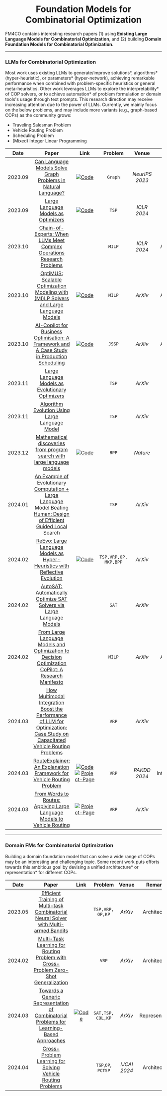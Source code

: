 <h1 align="center">Foundation Models for Combinatorial Optimization</h1>

FM4CO contains interesting research papers (1) using **Existing Large Language Models for Combinatorial Optimization**, and (2) building **Domain Foundation Models for Combinatorial Optimization**.

----

### LLMs for Combinatorial Optimization

Most work uses existing LLMs to generate/improve solutions\*, algorithms\* (hyper-heuristic), or parameters\* (hyper-network), achieving remarkable performance when combined with problem-specific heuristics or general meta-heuristics. Other work leverages LLMs to explore the interpretability\* of COP solvers, or to achieve automation\* of problem formulation or domain tools's usage through text prompts. This research direction may receive increasing attention due to the power of LLMs. Currently, we mainly focus on the below problems, and may include more variants (e.g., graph-based COPs) as the community grows:

* Traveling Salesman Problem
* Vehicle Routing Problem
* Scheduling Problem
* (Mixed) Integer Linear Programming

|  Date   |                            Paper                             |                             Link                             |        Problem        |     Venue      |     Remark*      |
| :-----: | :----------------------------------------------------------: | :----------------------------------------------------------: | :-------------------: | :------------: | :--------------: |
| 2023.09 | [Can Language Models Solve Graph Problems in Natural Language?](https://arxiv.org/pdf/2305.10037.pdf) | [![Code](https://img.shields.io/badge/Code-025E8C?style=for-the-badge)](https://github.com/Arthur-Heng/NLGraph) |        `Graph`        | *NeurIPS 2023* |     Solution     |
| 2023.09 | [Large Language Models as Optimizers](https://arxiv.org/pdf/2309.03409.pdf) | [![Code](https://img.shields.io/badge/Code-025E8C?style=for-the-badge)](https://github.com/google-deepmind/opro) |         `TSP`         |  *ICLR 2024*   |     Solution     |
| 2023.10 | [Chain-of-Experts: When LLMs Meet Complex Operations Research Problems](https://openreview.net/pdf?id=HobyL1B9CZ) |                      &emsp;&emsp;&emsp;                      |        `MILP`         |  *ICLR 2024*   |    Automation    |
| 2023.10 | [OptiMUS: Scalable Optimization Modeling with (MI)LP Solvers and Large Language Models](https://arxiv.org/pdf/2402.10172.pdf) | [![Code](https://img.shields.io/badge/Code-025E8C?style=for-the-badge)](https://github.com/teshnizi/OptiMUS) |        `MILP`         |    *ArXiv*     |    Automation    |
| 2023.10 | [AI-Copilot for Business Optimisation: A Framework and A Case Study in Production Scheduling](https://arxiv.org/pdf/2309.13218.pdf) | [![Code](https://img.shields.io/badge/Code-025E8C?style=for-the-badge)](https://github.com/pivithuruthejanamarasinghe/AI-Copilot-Data) |        `JSSP`         |    *ArXiv*     |    Automation    |
| 2023.11 | [Large Language Models as Evolutionary Optimizers](https://arxiv.org/pdf/2310.19046.pdf) |                                                              |         `TSP`         |    *ArXiv*     |     Solution     |
| 2023.11 | [Algorithm Evolution Using Large Language Model](https://arxiv.org/pdf/2311.15249.pdf) |                                                              |         `TSP`         |    *ArXiv*     |    Algorithm     |
| 2023.12 | [Mathematical discoveries from program search with large language models](https://www.nature.com/articles/s41586-023-06924-6) | [![Code](https://img.shields.io/badge/Code-025E8C?style=for-the-badge)](https://github.com/google-deepmind/funsearch) |         `BPP`         |    *Nature*    |    Algorithm     |
| 2024.01 | [An Example of Evolutionary Computation + Large Language Model Beating Human: Design of Efficient Guided Local Search](https://arxiv.org/pdf/2401.02051.pdf) |                                                              |         `TSP`         |    *ArXiv*     |    Algorithm     |
| 2024.02 | [ReEvo: Large Language Models as Hyper-Heuristics with Reflective Evolution](https://arxiv.org/pdf/2402.01145.pdf) | [![Code](https://img.shields.io/badge/Code-025E8C?style=for-the-badge)](https://github.com/ai4co/LLM-as-HH) | `TSP,VRP,OP, MKP,BPP` |    *ArXiv*     |    Algorithm     |
| 2024.02 | [AutoSAT: Automatically Optimize SAT Solvers via Large Language Models](https://arxiv.org/pdf/2402.10705.pdf) |                                                              |         `SAT`         |    *ArXiv*     |    Algorithm     |
| 2024.02 | [From Large Language Models and Optimization to Decision Optimization CoPilot: A Research Manifesto](https://arxiv.org/pdf/2402.16269.pdf) |                                                              |        `MILP`         |    *ArXiv*     |    Automation    |
| 2024.03 | [How Multimodal Integration Boost the Performance of LLM for Optimization: Case Study on Capacitated Vehicle Routing Problems](https://arxiv.org/pdf/2403.01757.pdf) |                                                              |         `VRP`         |    *ArXiv*     |     Solution     |
| 2024.03 | [RouteExplainer: An Explanation Framework for Vehicle Routing Problem](https://arxiv.org/pdf/2403.03585.pdf) | [![Code](https://img.shields.io/badge/Code-025E8C?style=for-the-badge)](https://github.com/ntt-dkiku/route-explainer) <br> [![Project-Page](https://img.shields.io/badge/Page-74aa9c?style=for-the-badge)](https://ntt-dkiku.github.io/xai-vrp) |         `VRP`         |  *PAKDD 2024*  | Interpretability |
| 2024.03 | [From Words to Routes: Applying Large Language Models to Vehicle Routing](https://arxiv.org/pdf/2403.10795.pdf) | [![Project-Page](https://img.shields.io/badge/Page-74aa9c?style=for-the-badge)](https://sites.google.com/view/words-to-routes) |         `VRP`         |    *ArXiv*     |    Algorithm     |

----

### Domain FMs for Combinatorial Optimization

Building a domain foundation model that can solve a wide range of COPs may be an interesting and challenging topic. Some recent work puts efforts towards this ambitious goal by devising a unified architecture* or representation* for different COPs.

|  Date   |                            Paper                             |                             Link                             |       Problem       |    Venue     |    Remark*     |        Paradigm         |
| :-----: | :----------------------------------------------------------: | :----------------------------------------------------------: | :-----------------: | :----------: | :------------: | :---------------------: |
| 2023.05 | [Efficient Training of Multi-task Combinatorial Neural Solver with Multi-armed Bandits](https://arxiv.org/pdf/2305.06361.pdf) |                      &emsp;&emsp;&emsp;                      |  `TSP,VRP, OP,KP`   |   *ArXiv*    |  Architecture  |                         |
| 2024.02 | [Multi-Task Learning for Routing Problem with Cross-Problem Zero-Shot Generalization](https://arxiv.org/pdf/2402.16891.pdf) |                                                              |        `VRP`        |   *ArXiv*    |  Architecture  | Compositional Zero-Shot |
| 2024.03 | [Towards a Generic Representation of Combinatorial Problems for Learning-Based Approaches](https://arxiv.org/pdf/2403.06026.pdf) | [![Code](https://img.shields.io/badge/Code-025E8C?style=for-the-badge)](https://github.com/corail-research/learning-generic-csp) |  `SAT,TSP, COL,KP`  |   *ArXiv*    | Representation |                         |
| 2024.04 | [Cross-Problem Learning for Solving Vehicle Routing Problems](https://arxiv.org/pdf/2404.11677.pdf) |                                                              | `TSP`,`OP`, `PCTSP` | *IJCAI 2024* |  Architecture  |  Efficient Fine-Tuning  |
